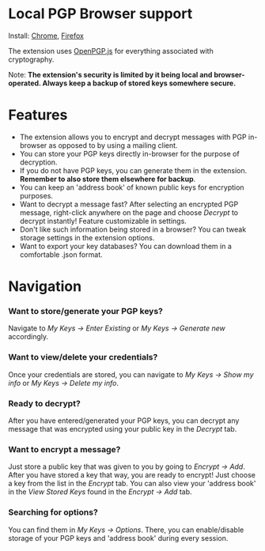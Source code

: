 # Local PGP Browser support

Install: [Chrome](https://chrome.google.com/webstore/detail/local-pgp-browser-encrypt/hlcbdlnnolgaenfoddgdlmgjflcapbba), [Firefox](https://addons.mozilla.org/addon/local-pgp/)

The extension uses [OpenPGP.js](https://openpgpjs.org/) for everything associated with cryptography.

Note: **The extension's security is limited by it being local and browser-operated. Always keep a backup of stored keys somewhere secure.**

# Features

* The extension allows you to encrypt and decrypt messages with PGP in-browser as opposed to by using a mailing client.
* You can store your PGP keys directly in-browser for the purpose of decryption.
* If you do not have PGP keys, you can generate them in the extension. **Remember to also store them elsewhere for backup**.
* You can keep an 'address book' of known public keys for encryption purposes.
* Want to decrypt a message fast? After selecting an encrypted PGP message, right-click anywhere on the page and choose *Decrypt* to decrypt instantly! Feature customizable in settings.
* Don't like such information being stored in a browser? You can tweak storage settings in the extension options.
* Want to export your key databases? You can download them in a comfortable .json format.

# Navigation

### Want to store/generate your PGP keys?

Navigate to *My Keys -> Enter Existing* or *My Keys -> Generate new* accordingly.

### Want to view/delete your credentials?

Once your credentials are stored, you can navigate to *My Keys -> Show my info* or *My Keys -> Delete my info*.

### Ready to decrypt?

After you have entered/generated your PGP keys, you can decrypt any message that was encrypted using your public key in the *Decrypt* tab.

### Want to encrypt a message?

Just store a public key that was given to you by going to *Encrypt -> Add*. After you have stored a key that way, you are ready to encrypt! Just choose a key from the list in the *Encrypt* tab. You can also view your 'address book' in the *View Stored Keys* found in the *Encrypt -> Add* tab.

### Searching for options?

You can find them in *My Keys -> Options*. There, you can enable/disable storage of your PGP keys and 'address book' during every session.